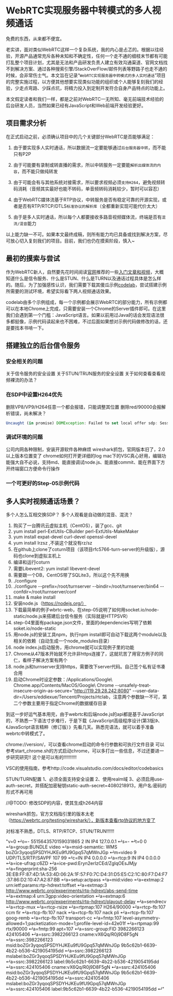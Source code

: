 # WebRTC实现服务器中转模式的多人视频通话

免费的东西，从来都不便宜。

老实讲，面对类似WebRTC这样一个复杂系统，我的内心是忐忑的。根据以往经验，开源产品通常充斥各种未知和不确定性，任何一个走不通的细枝末节都有可能打乱整个项目计划，尤其是无法和产品研发负责人建立有效沟通渠道、官网文档找不到解决方案、通过各种搜索引擎/StackOverFlow/邮件列表等野路子也走不通的时候，会非常伤士气。本文旨在记录“`WebRTC实现服务器中转模式的多人实时通话`”项目的完整实施过程，以方便其他想要实现类似功能的组织或个人能够复刻我们的经验，少走点弯路、少踩点坑，将精力投入到定制开发符合自身产品特点的功能上。

本文假定读者和我们一样，都是之前对WebRTC一无所知、毫无前端技术经验的后台研发人员，当然如果已经有JavaScript和Web前端开发经验更好。

## 项目需求分析

在正式启动之前，必须确认项目中的几个关键部分WebRTC是否能够满足：

1. 由于要实现多人实时通话，所以数据流一定要能够通过`后台服务器中转`，而不能只有P2P

1. 由于可能要有录制或转直播的需求，所以中转服务一定要能`解析出媒体流的内容`，而不能只做纯转发

1. 由于可能会有与其他系统对接需求，所以要求视频必须`支持H264`，避免视频转码消耗（音频其实最好也能不转码，单音频转码消耗较少，暂时可以容忍）

1. 由于WebRTC媒体流基于RTP协议，中转服务是否有稳定可靠的开源实现，或者是否有RTP/RTCP/DTLS`标准协议的解析库`（全都重新实现可能代价太大）

1. 由于是多人实时通话，所以每个人都要接收多路音视频媒体流，终端是否有`混流/混音`能力

以上能力缺一不可。如果本文最终成稿，则所有能力均已具备或找到解决方案，尽可放心切入复刻我们的项目。目前，我们也仍在摸索阶段，慎入~

## 最初的摸索与尝试

作为WebRTC新人，自然要先花时间阅读[官网](https://webrtc.org/)推荐的一些[入门文章和视频](https://webrtc.org/start/)，大概知道什么是信令服务、什么是STUN、什么是TURN以及通话过程具体是怎么样的。随后，为了加强感性认识，我们需要下载其傻瓜示例[codelab](https://codelabs.developers.google.com/codelabs/webrtc-web)，尝试搭建示例所需要的测试环境，希望实际看下两人视频通话效果。

codelab由多个示例组成，每一个示例都会展示WebRTC的部分能力，所有示例都可以在本地Chrome上完成，只需要安装一个Chrome的Server插件即可。在这里我们会遇到第一个门槛：JavaScript语言。如果以前用过Java的话会发现语法很多都挺像，示例代码读起来也不困难，不过后面如果想对示例代码做修改的话，还是要找本书啃一下。

## 搭建独立的后台信令服务



### 安全相关的问题
关于信令服务的安全设置
关于STUN/TRUN服务的安全设置
关于如何查看查看视频裸流的办法？

### 在SDP中设置H264优先
删除VP8/VP9/H264任意一个都会报错，只能调整其位置
删除red/90000会报解析错误，尚未解决？

```javascript
Uncaught (in promise) DOMException: Failed to set local offer sdp: Session error code: ERROR_CONTENT. Session error description: Failed to set local video description recv parameters..
```

### 调试环境的问题
公司内网各种限制，安装开源软件各种麻烦
wireshark抓包，官网版本旧了，2.0以上版本位置变了
chrome如何打开更详细的log
mac下的VSC真心好用，编辑功能强大自不必说，支持md、能直接调试node.js、能直接commit、能在界面下方开终端窗口方便命令行操作

### 一个可更好的Step-05示例代码

## 多人实时视频通话场景？
多个人怎么互相交换SDP？
多个人观看是自动做的混音、混流？




1. 购买了一台腾讯云虚拟主机（CentOS），装了gcc、git
  1. yum install perl-ExtUtils-CBuilder perl-ExtUtils-MakeMaker 
  1. yum install expat-devel  curl-devel openssl-devel
  1. yum install lrzsz ,不装这个就没有rz/sz
1. 在github上clone了coturn项目（该项目rfc5766-turn-server的升级版），源码也clone到虚拟主机上
1. 编译和运行coturn
  1. 需要Libevent2: yum install libevent-devel
  1. 需要跟一个DB，CentOS带了SQLite3，所以这个先不用换
  1. ./configure
  1. ./configure --prefix=/root/turnserver --bindir=/root/turnserver/bin64 --confdir=/root/turnserver/conf
  1. make & make install
1. 安装node.js（https://nodejs.org/）
1. 下载最简单的例子wbrtc-web，在step-05说明了如何用socket.io/node-static/node.js来搭建后台信令服务（实际就是HTTPSVR）
  1. step-04里面有package.json文件，里面的dependencies写明了依赖soket.io/node-static
  1. 用node.js的安装工具npm，执行npm install即可自动下载这两个module以及相关的依赖（自动生成一个node_modules目录）
  1. node index.js启动服务，用chrome就可以实现例子里的功能
1. Chrome从47版本开始就不允许非https连接了，这就坑苦了用官方例子的同仁，看样子解决方案有两个
  1. node.js和turnserver支持https，需要改下server代码。自己签个私有证书凑合用
  1. 启动Chrome时设定参数：/Applications/Google\ Chrome.app/Contents/MacOS/Google\ Chrome --unsafely-treat-insecure-origin-as-secure="http://119.29.28.242:8080" --user-data-dir=/Users/eddiexue/Tencent/Projects/rtclab，注意两个参数缺一不可，第二个参数主要用于指定Chrome的数据缓存目录

到这一步好运气基本用完，由于webrtc和后端node.js的api都是基于JavaScript的，不熟悉一下语法寸步难行，于是下载《JavaScript高级程序设计(第3版)》、《JavaScript语言精粹（修订版）》先看几天。熟悉完语法，就可以着手准备webrtc中转模式了。

chrome://version/，可以查看chrome启动的命令行参数和可执行文件目录
可以参考start_chrome.sh的方式启动chrome，可以多打出一些信息，不过还要进一步研究研究!!
这个是可以有的!!!!!!!!!!

VSC的使用指南，参考http://code.visualstudio.com/docs/editor/codebasics

STUN/TURN配置
1、必须全面支持安全设置
2、使用realm域
3、必须启用use-auth-secret，并搭配加密秘钥static-auth-secret=4080218913，用户名:密码的形式不再可用

//@TODO: 修改SDP的内容，使其生成h264内容

wireshark抓包，官方文档指引里的版本太老（https://webrtc.org/testing/wireshark/），新版本查看rtp协议的地方变了

对标准不熟悉，DTLS、RTP/RTCP、STUN/TRUN!!!!!!



"v=0
↵o=- 5515643570159031865 2 IN IP4 127.0.0.1
↵s=-
↵t=0 0
↵a=group:BUNDLE video
↵a=msid-semantic: WMS boZGr3yqoqSPSDYHJKEu9fU9Gpq57qMWnJGp
↵m=video 9 UDP/TLS/RTP/SAVPF 107 99
↵c=IN IP4 0.0.0.0
↵a=rtcp:9 IN IP4 0.0.0.0
↵a=ice-ufrag:c6ZD
↵a=ice-pwd:Eryn2erIzCEd/ZglqOEsJMjy
↵a=fingerprint:sha-256 3E:EB:FF:87:4D:1A:53:4D:06:2A:1F:57:F0:7C:D4:31:D5:E5:C2:1C:80:F7:D4:F7:37:86:D2:10:47:A2:87:BB
↵a=setup:actpass
↵a=mid:video
↵a=extmap:2 urn:ietf:params:rtp-hdrext:toffset
↵a=extmap:3 http://www.webrtc.org/experiments/rtp-hdrext/abs-send-time
↵a=extmap:4 urn:3gpp:video-orientation
↵a=extmap:6 http://www.webrtc.org/experiments/rtp-hdrext/playout-delay
↵a=sendrecv
↵a=rtcp-mux
↵a=rtcp-rsize
↵a=rtpmap:107 H264/90000
↵a=rtcp-fb:107 ccm fir
↵a=rtcp-fb:107 nack
↵a=rtcp-fb:107 nack pli
↵a=rtcp-fb:107 goog-remb
↵a=rtcp-fb:107 transport-cc
↵a=fmtp:107 level-asymmetry-allowed=1;packetization-mode=1;profile-level-id=42e01f
↵a=rtpmap:99 rtx/90000
↵a=fmtp:99 apt=107
↵a=ssrc-group:FID 3982266123 424105406
↵a=ssrc:3982266123 cname:vX6Qq/R0j9D8F5gN
↵a=ssrc:3982266123 msid:boZGr3yqoqSPSDYHJKEu9fU9Gpq57qMWnJGp 9b5c62b1-6639-4b22-b536-4219054195dd
↵a=ssrc:3982266123 mslabel:boZGr3yqoqSPSDYHJKEu9fU9Gpq57qMWnJGp
↵a=ssrc:3982266123 label:9b5c62b1-6639-4b22-b536-4219054195dd
↵a=ssrc:424105406 cname:vX6Qq/R0j9D8F5gN
↵a=ssrc:424105406 msid:boZGr3yqoqSPSDYHJKEu9fU9Gpq57qMWnJGp 9b5c62b1-6639-4b22-b536-4219054195dd
↵a=ssrc:424105406 mslabel:boZGr3yqoqSPSDYHJKEu9fU9Gpq57qMWnJGp
↵a=ssrc:424105406 label:9b5c62b1-6639-4b22-b536-4219054195dd
↵"
